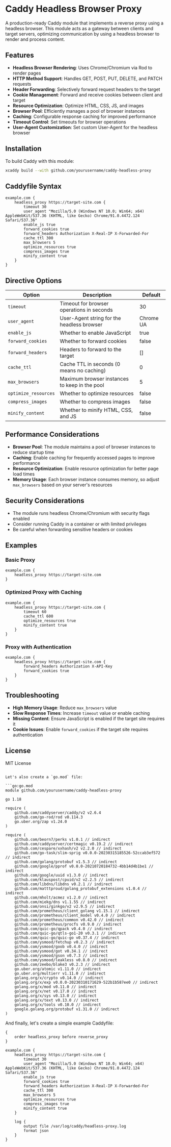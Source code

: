 # Caddy Headless Browser Proxy

A production-ready Caddy module that implements a reverse proxy using a headless browser. This module acts as a gateway between clients and target servers, optimizing communication by using a headless browser to render and process content.

## Features

- **Headless Browser Rendering**: Uses Chrome/Chromium via Rod to render pages
- **HTTP Method Support**: Handles GET, POST, PUT, DELETE, and PATCH requests
- **Header Forwarding**: Selectively forward request headers to the target
- **Cookie Management**: Forward and receive cookies between client and target
- **Resource Optimization**: Optimize HTML, CSS, JS, and images
- **Browser Pool**: Efficiently manages a pool of browser instances
- **Caching**: Configurable response caching for improved performance
- **Timeout Control**: Set timeouts for browser operations
- **User-Agent Customization**: Set custom User-Agent for the headless browser

## Installation

To build Caddy with this module:

```bash
xcaddy build --with github.com/yourusername/caddy-headless-proxy
```

## Caddyfile Syntax

```
example.com {
    headless_proxy https://target-site.com {
        timeout 30
        user_agent "Mozilla/5.0 (Windows NT 10.0; Win64; x64) AppleWebKit/537.36 (KHTML, like Gecko) Chrome/91.0.4472.124 Safari/537.36"
        enable_js true
        forward_cookies true
        forward_headers Authorization X-Real-IP X-Forwarded-For
        cache_ttl 300
        max_browsers 5
        optimize_resources true
        compress_images true
        minify_content true
    }
}
```

## Directive Options

| Option | Description | Default |
|--------|-------------|---------|
| `timeout` | Timeout for browser operations in seconds | 30 |
| `user_agent` | User-Agent string for the headless browser | Chrome UA |
| `enable_js` | Whether to enable JavaScript | true |
| `forward_cookies` | Whether to forward cookies | false |
| `forward_headers` | Headers to forward to the target | [] |
| `cache_ttl` | Cache TTL in seconds (0 means no caching) | 0 |
| `max_browsers` | Maximum browser instances to keep in the pool | 5 |
| `optimize_resources` | Whether to optimize resources | false |
| `compress_images` | Whether to compress images | false |
| `minify_content` | Whether to minify HTML, CSS, and JS | false |

## Performance Considerations

- **Browser Pool**: The module maintains a pool of browser instances to reduce startup time
- **Caching**: Enable caching for frequently accessed pages to improve performance
- **Resource Optimization**: Enable resource optimization for better page load times
- **Memory Usage**: Each browser instance consumes memory, so adjust `max_browsers` based on your server's resources

## Security Considerations

- The module runs headless Chrome/Chromium with security flags enabled
- Consider running Caddy in a container or with limited privileges
- Be careful when forwarding sensitive headers or cookies

## Examples

### Basic Proxy

```
example.com {
    headless_proxy https://target-site.com
}
```

### Optimized Proxy with Caching

```
example.com {
    headless_proxy https://target-site.com {
        timeout 60
        cache_ttl 600
        optimize_resources true
        minify_content true
    }
}
```

### Proxy with Authentication

```
example.com {
    headless_proxy https://target-site.com {
        forward_headers Authorization X-API-Key
        forward_cookies true
    }
}
```

## Troubleshooting

- **High Memory Usage**: Reduce `max_browsers` value
- **Slow Response Times**: Increase `timeout` value or enable caching
- **Missing Content**: Ensure JavaScript is enabled if the target site requires it
- **Cookie Issues**: Enable `forward_cookies` if the target site requires authentication

## License

MIT License
```

Let's also create a `go.mod` file:

```go:go.mod
module github.com/yourusername/caddy-headless-proxy

go 1.18

require (
	github.com/caddyserver/caddy/v2 v2.6.4
	github.com/go-rod/rod v0.114.3
	go.uber.org/zap v1.24.0
)

require (
	github.com/beorn7/perks v1.0.1 // indirect
	github.com/caddyserver/certmagic v0.19.2 // indirect
	github.com/cespare/xxhash/v2 v2.2.0 // indirect
	github.com/go-task/slim-sprig v0.0.0-20230315185526-52ccab3ef572 // indirect
	github.com/golang/protobuf v1.5.3 // indirect
	github.com/google/pprof v0.0.0-20210720184732-4bb14d4b1be1 // indirect
	github.com/google/uuid v1.3.0 // indirect
	github.com/klauspost/cpuid/v2 v2.2.5 // indirect
	github.com/libdns/libdns v0.2.1 // indirect
	github.com/matttproud/golang_protobuf_extensions v1.0.4 // indirect
	github.com/mholt/acmez v1.2.0 // indirect
	github.com/miekg/dns v1.1.55 // indirect
	github.com/onsi/ginkgo/v2 v2.9.5 // indirect
	github.com/prometheus/client_golang v1.15.1 // indirect
	github.com/prometheus/client_model v0.4.0 // indirect
	github.com/prometheus/common v0.42.0 // indirect
	github.com/prometheus/procfs v0.9.0 // indirect
	github.com/quic-go/qpack v0.4.0 // indirect
	github.com/quic-go/qtls-go1-20 v0.3.1 // indirect
	github.com/quic-go/quic-go v0.37.4 // indirect
	github.com/ysmood/fetchup v0.2.3 // indirect
	github.com/ysmood/goob v0.4.0 // indirect
	github.com/ysmood/got v0.34.1 // indirect
	github.com/ysmood/gson v0.7.3 // indirect
	github.com/ysmood/leakless v0.8.0 // indirect
	github.com/zeebo/blake3 v0.2.3 // indirect
	go.uber.org/atomic v1.11.0 // indirect
	go.uber.org/multierr v1.11.0 // indirect
	golang.org/x/crypto v0.14.0 // indirect
	golang.org/x/exp v0.0.0-20230310171629-522b1b587ee0 // indirect
	golang.org/x/mod v0.11.0 // indirect
	golang.org/x/net v0.17.0 // indirect
	golang.org/x/sys v0.13.0 // indirect
	golang.org/x/text v0.13.0 // indirect
	golang.org/x/tools v0.10.0 // indirect
	google.golang.org/protobuf v1.31.0 // indirect
)
```

And finally, let's create a simple example Caddyfile:

```caddyfile:Caddyfile.example
{
	order headless_proxy before reverse_proxy
}

example.com {
	headless_proxy https://target-site.com {
		timeout 30
		user_agent "Mozilla/5.0 (Windows NT 10.0; Win64; x64) AppleWebKit/537.36 (KHTML, like Gecko) Chrome/91.0.4472.124 Safari/537.36"
		enable_js true
		forward_cookies true
		forward_headers Authorization X-Real-IP X-Forwarded-For
		cache_ttl 300
		max_browsers 5
		optimize_resources true
		compress_images true
		minify_content true
	}

	log {
		output file /var/log/caddy/headless-proxy.log
		format json
	}
}
